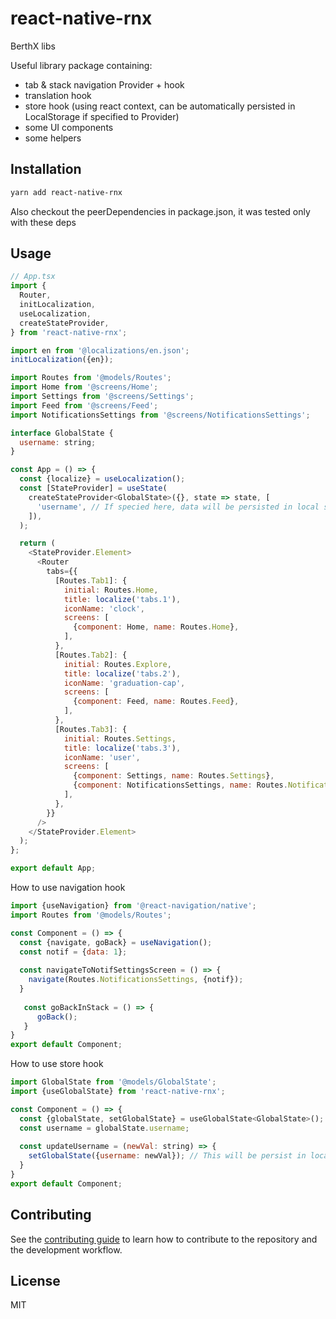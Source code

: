 # react-native-rnx

BerthX libs

Useful library package containing:
- tab & stack navigation Provider + hook
- translation hook
- store hook (using react context, can be automatically persisted in LocalStorage if specified to Provider)
- some UI components
- some helpers

## Installation

```sh
yarn add react-native-rnx
```

Also checkout the peerDependencies in package.json, it was tested only with these deps

## Usage

```js
// App.tsx
import {
  Router,
  initLocalization,
  useLocalization,
  createStateProvider,
} from 'react-native-rnx';

import en from '@localizations/en.json';
initLocalization({en});

import Routes from '@models/Routes';
import Home from '@screens/Home';
import Settings from '@screens/Settings';
import Feed from '@screens/Feed';
import NotificationsSettings from '@screens/NotificationsSettings';

interface GlobalState {
  username: string;
}

const App = () => {
  const {localize} = useLocalization();
  const [StateProvider] = useState(
    createStateProvider<GlobalState>({}, state => state, [
      'username', // If specied here, data will be persisted in local storage
    ]),
  );

  return (
    <StateProvider.Element>
      <Router
        tabs={{
          [Routes.Tab1]: {
            initial: Routes.Home,
            title: localize('tabs.1'),
            iconName: 'clock',
            screens: [
              {component: Home, name: Routes.Home},
            ],
          },
          [Routes.Tab2]: {
            initial: Routes.Explore,
            title: localize('tabs.2'),
            iconName: 'graduation-cap',
            screens: [
              {component: Feed, name: Routes.Feed},
            ],
          },
          [Routes.Tab3]: {
            initial: Routes.Settings,
            title: localize('tabs.3'),
            iconName: 'user',
            screens: [
              {component: Settings, name: Routes.Settings},
              {component: NotificationsSettings, name: Routes.NotificationsSettings},
            ],
          },
        }}
      />
    </StateProvider.Element>
  );
};

export default App;
```

How to use navigation hook
```js
import {useNavigation} from '@react-navigation/native';
import Routes from '@models/Routes';

const Component = () => {
  const {navigate, goBack} = useNavigation();
  const notif = {data: 1};
  
  const navigateToNotifSettingsScreen = () => {
    navigate(Routes.NotificationsSettings, {notif});
  }
  
   const goBackInStack = () => {
      goBack();
   }
}
export default Component;
```


How to use store hook
```js
import GlobalState from '@models/GlobalState';
import {useGlobalState} from 'react-native-rnx';

const Component = () => {
  const {globalState, setGlobalState} = useGlobalState<GlobalState>();
  const username = globalState.username;
  
  const updateUsername = (newVal: string) => {
    setGlobalState({username: newVal}); // This will be persist in localStorage because it was specifed in App.js
  }
}
export default Component;
```

## Contributing

See the [contributing guide](CONTRIBUTING.md) to learn how to contribute to the repository and the development workflow.

## License

MIT
